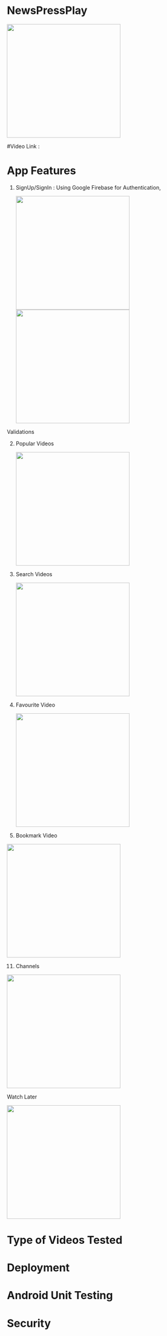 # NewsPressPlay

<img src="https://user-images.githubusercontent.com/34758872/130397136-0f55361f-7965-438f-b1c7-bba1e04c30a2.png" width="300">

#Video Link : 

# App Features

1. SignUp/SignIn : Using Google Firebase for Authentication, 
    
    <img src="https://user-images.githubusercontent.com/34758872/130397139-b936949e-7e60-478d-ba62-93346724c80d.png" width="300">
    
     <img src="https://user-images.githubusercontent.com/34758872/130397158-2c12498a-abf3-4c26-80cb-d4c078f72af4.png" width="300">
      

 Validations
 
2. Popular Videos


     <img src="https://user-images.githubusercontent.com/34758872/130397221-a50ac554-3202-4530-a34f-bc7636ba351b.png" width="300">
     

5. Search Videos

     <img src="https://user-images.githubusercontent.com/34758872/130397266-2927c8b5-3902-4c79-8cba-b99af0212f2b.png" width="300">

7. Favourite Video

     <img src="https://user-images.githubusercontent.com/34758872/130397281-e7ebebc8-1268-4a15-9880-078c07134d48.png" width="300">

9. Bookmark Video

<img src="https://user-images.githubusercontent.com/34758872/130397281-e7ebebc8-1268-4a15-9880-078c07134d48.png" width="300">

11. Channels

<img src="https://user-images.githubusercontent.com/34758872/130397297-fae79917-a7b2-4fbf-8648-c818f728497b.png" width="300">
 

Watch Later

<img src="https://user-images.githubusercontent.com/34758872/130397310-7a346e74-9f63-4ecb-a554-f452088500ae.png" width="300">



# Type of Videos Tested

# Deployment 

# Android Unit Testing

# Security




